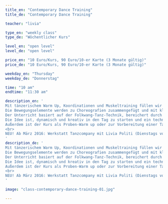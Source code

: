 ```yaml
---
title_en: "Contemporary Dance Training"
title_de: "Contemporary Dance Training"

teacher: "livia"

type_en: "weekly class"
type_de: "Wöchentlicher Kurs"

level_en: "open level"
level_de: "open level"

price_en: "10 Euro/Kurs, 90 Euro/10-er Karte (3 Monate gültig)"
price_de: "10 Euro/Kurs, 90 Euro/10-er Karte (3 Monate gültig)"

weekday_en: "Thursday"
weekday_de: "Donnerstag"

time: "10 am"
endtime: "11:30 am"

description_en: '
Mit tänzerischem Warm Up, Koordinationen und Muskeltraining füllen wir den Raum mit Bewegung, Dynamik und Musikalität. Wir wechseln die Ebenen, die Texturen, die Richtungen.
Die Bewegungselemente werden zu Choreografien zusammengefügt und mit kleinen Improvisations-Aufgaben ergänzt.
Der Unterricht basiert auf der Folkwang-Tanz-Technik, bereichert durch Elemente der Alexander-Technik.
Die Idee ist, dynamisch und kreativ in den Tag zu starten und ein technisches und choreographisches Repertoire aufzubauen.
Außerdem ist der Kurs als Proben-Warm up oder zur Vorbereitung einer Tanz-Aufnahmeprüfung geeignet.
<br>
NEU! Ab März 2016: Werkstatt Tanzcompany mit Livia Politi (Dienstags von 10.00-11.30)
'
description_de: '
Mit tänzerischem Warm Up, Koordinationen und Muskeltraining füllen wir den Raum mit Bewegung, Dynamik und Musikalität. Wir wechseln die Ebenen, die Texturen, die Richtungen.
Die Bewegungselemente werden zu Choreografien zusammengefügt und mit kleinen Improvisations-Aufgaben ergänzt.
Der Unterricht basiert auf der Folkwang-Tanz-Technik, bereichert durch Elemente der Alexander-Technik.
Die Idee ist, dynamisch und kreativ in den Tag zu starten und ein technisches und choreographisches Repertoire aufzubauen.
Außerdem ist der Kurs als Proben-Warm up oder zur Vorbereitung einer Tanz-Aufnahmeprüfung geeignet.
<br>
NEU! Ab März 2016: Werkstatt Tanzcompany mit Livia Politi (Dienstags von 10.00-11.30)
'

image: "class-contemporary-dance-training-01.jpg"

---
```

